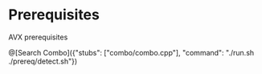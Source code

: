 # Prerequisites

AVX prerequisites

@[Search Combo]({"stubs": ["combo/combo.cpp"], "command": "./run.sh ./prereq/detect.sh"})